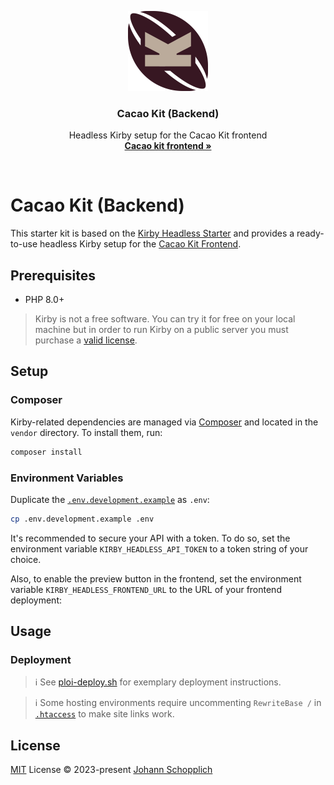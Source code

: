 <p align="center">
  <img src="./.github/icon.svg" alt="Cacao Kit Backend" width="128" height="128">
</p>

<h3 align="center">Cacao Kit (Backend)</h3>

<p align="center">
  Headless Kirby setup for the Cacao Kit frontend<br>
  <a href="https://github.com/johannschopplich/cacao-kit-frontend"><strong>Cacao kit frontend »</strong></a>
</p>

<br>

# Cacao Kit (Backend)

This starter kit is based on the [Kirby Headless Starter](https://github.com/johannschopplich/kirby-headless-starter) and provides a ready-to-use headless Kirby setup for the [Cacao Kit Frontend](https://github.com/johannschopplich/cacao-kit-frontend).

## Prerequisites

- PHP 8.0+

> Kirby is not a free software. You can try it for free on your local machine but in order to run Kirby on a public server you must purchase a [valid license](https://getkirby.com/buy).

## Setup

### Composer

Kirby-related dependencies are managed via [Composer](https://getcomposer.org) and located in the `vendor` directory. To install them, run:

```bash
composer install
```

### Environment Variables

Duplicate the [`.env.development.example`](.env.development.example) as `.env`:

```bash
cp .env.development.example .env
```

It's recommended to secure your API with a token. To do so, set the environment variable `KIRBY_HEADLESS_API_TOKEN` to a token string of your choice.

Also, to enable the preview button in the frontend, set the environment variable `KIRBY_HEADLESS_FRONTEND_URL` to the URL of your frontend deployment:

## Usage

### Deployment

> ℹ️ See [ploi-deploy.sh](./scripts/ploi-deploy.sh) for exemplary deployment instructions.

> ℹ️ Some hosting environments require uncommenting `RewriteBase /` in [`.htaccess`](./public/.htaccess) to make site links work.

## License

[MIT](./LICENSE) License © 2023-present [Johann Schopplich](https://github.com/johannschopplich)
